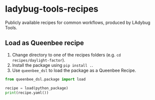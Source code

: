 # ladybug-tools-recipes

Publicly available recipes for common workflows, produced by LAdybug Tools.

## Load as Queenbee recipe

1. Change directory to one of the recipes folders (e.g. `cd recipes/daylight-factor`).
2. Install the package using `pip install .`.
3. Use `queenbee_dsl` to load the package as a Queenbee Recipe.

```python
from queenbee_dsl.package import load

recipe = load(python_package)
print(recipe.yaml())
```
